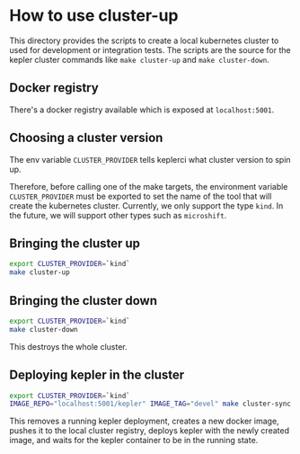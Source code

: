 # How to use cluster-up

This directory provides the scripts to create a local kubernetes cluster to used for development or integration tests. The scripts are the source for the kepler cluster commands like `make cluster-up` and `make cluster-down`.

## Docker registry

There's a docker registry available which is exposed at `localhost:5001`.

## Choosing a cluster version

The env variable `CLUSTER_PROVIDER` tells keplerci what cluster version to spin up.

Therefore, before calling one of the make targets, the environment variable `CLUSTER_PROVIDER` must be exported to set the name of the tool that will create the kubernetes cluster. Currently, we only support the type `kind`. In the future, we will support other types such as `microshift`.

## Bringing the cluster up
```bash
export CLUSTER_PROVIDER=`kind`
make cluster-up
```

## Bringing the cluster down

```bash
export CLUSTER_PROVIDER=`kind`
make cluster-down
```
This destroys the whole cluster.

## Deploying kepler in the cluster

```bash
export CLUSTER_PROVIDER=`kind`
IMAGE_REPO="localhost:5001/kepler" IMAGE_TAG="devel" make cluster-sync
```
This removes a running kepler deployment, creates a new docker image, pushes it to the local cluster registry, deploys kepler with the newly created image, and waits for the kepler container to be in the running state.
